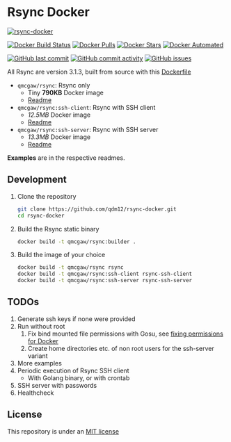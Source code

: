 # Rsync Docker

[![rsync-docker](https://github.com/qdm12/rsync-docker/raw/master/title.png)](https://hub.docker.com/r/qmcgaw/rsync)

[![Docker Build Status](https://img.shields.io/docker/cloud/build/qmcgaw/rsync.svg)](https://hub.docker.com/r/qmcgaw/rsync)
[![Docker Pulls](https://img.shields.io/docker/pulls/qmcgaw/rsync.svg)](https://hub.docker.com/r/qmcgaw/rsync)
[![Docker Stars](https://img.shields.io/docker/stars/qmcgaw/rsync.svg)](https://hub.docker.com/r/qmcgaw/rsync)
[![Docker Automated](https://img.shields.io/docker/cloud/automated/qmcgaw/rsync.svg)](https://hub.docker.com/r/qmcgaw/rsync)

[![GitHub last commit](https://img.shields.io/github/last-commit/qdm12/rsync-docker.svg)](https://github.com/qdm12/rsync-docker/issues)
[![GitHub commit activity](https://img.shields.io/github/commit-activity/y/qdm12/rsync-docker.svg)](https://github.com/qdm12/rsync-docker/issues)
[![GitHub issues](https://img.shields.io/github/issues/qdm12/rsync-docker.svg)](https://github.com/qdm12/rsync-docker/issues)

All Rsync are version 3.1.3, built from source with this [Dockerfile](https://github.com/qdm12/rsync-docker/blob/master/Dockerfile)

- `qmcgaw/rsync`: Rsync only
    - Tiny **790KB** Docker image
    - [Readme](https://github.com/qdm12/rsync-docker/tree/master/rsync)
- `qmcgaw/rsync:ssh-client`: Rsync with SSH client
    - *12.5MB* Docker image
    - [Readme](https://github.com/qdm12/rsync-docker/tree/master/rsync-ssh-client)
- `qmcgaw/rsync:ssh-server`: Rsync with SSH server
    - *13.3MB* Docker image
    - [Readme](https://github.com/qdm12/rsync-docker/tree/master/rsync-ssh-server)

**Examples** are in the respective readmes.

## Development

1. Clone the repository

    ```sh
    git clone https://github.com/qdm12/rsync-docker.git
    cd rsync-docker
    ```

1. Build the Rsync static binary

    ```sh
    docker build -t qmcgaw/rsync:builder .
    ```

1. Build the image of your choice

    ```sh
    docker build -t qmcgaw/rsync rsync
    docker build -t qmcgaw/rsync:ssh-client rsync-ssh-client
    docker build -t qmcgaw/rsync:ssh-server rsync-ssh-server
    ```

## TODOs

1. Generate ssh keys if none were provided
1. Run without root
    1. Fix bind mounted file permissions with Gosu, see [fixing permissions for Docker](http://gianluca.dellavedova.org/2018/09/04/fixing-permissions-for-docker/)
    1. Create home directories etc. of non root users for the ssh-server variant
1. More examples
1. Periodic execution of Rsync SSH client
    - With Golang binary, or with crontab
1. SSH server with passwords
1. Healthcheck

## License

This repository is under an [MIT license](https://github.com/qdm12/rsync-docker/master/license)
